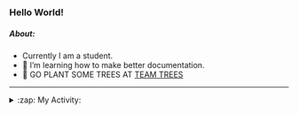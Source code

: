 ### Hello World!

##### About:
- Currently I am a student.
- 🌱 I’m learning how to make better documentation.
- 🌱 GO PLANT SOME TREES AT [TEAM TREES](https://teamtrees.org/)

---
<details>
  <summary>:zap: My Activity:</summary>
  
<!--START_SECTION:waka-->
![Code Time](http://img.shields.io/badge/Code%20Time-1%2C189%20hrs%2022%20mins-blue)

**I'm a Night 🦉** 

```text
🌞 Morning                1877 commits        ██░░░░░░░░░░░░░░░░░░░░░░░   09.99 % 
🌆 Daytime                6422 commits        █████████░░░░░░░░░░░░░░░░   34.17 % 
🌃 Evening                5397 commits        ███████░░░░░░░░░░░░░░░░░░   28.72 % 
🌙 Night                  5096 commits        ███████░░░░░░░░░░░░░░░░░░   27.12 % 
```
📅 **I'm Most Productive on Wednesday** 

```text
Monday                   2650 commits        ████░░░░░░░░░░░░░░░░░░░░░   14.10 % 
Tuesday                  2556 commits        ███░░░░░░░░░░░░░░░░░░░░░░   13.60 % 
Wednesday                4393 commits        ██████░░░░░░░░░░░░░░░░░░░   23.38 % 
Thursday                 2413 commits        ███░░░░░░░░░░░░░░░░░░░░░░   12.84 % 
Friday                   1976 commits        ███░░░░░░░░░░░░░░░░░░░░░░   10.52 % 
Saturday                 1641 commits        ██░░░░░░░░░░░░░░░░░░░░░░░   08.73 % 
Sunday                   3163 commits        ████░░░░░░░░░░░░░░░░░░░░░   16.83 % 
```


📊 **This Week I Spent My Time On** 

```text
🔥 Editors: 
VS Code                  9 hrs 50 mins       ████████████████░░░░░░░░░   65.49 % 
IntelliJ                 4 hrs 26 mins       ███████░░░░░░░░░░░░░░░░░░   29.52 % 
Android Studio           44 mins             █░░░░░░░░░░░░░░░░░░░░░░░░   04.99 % 

🐱‍💻 Projects: 
givbacks-admin           8 hrs 22 mins       ██████████████░░░░░░░░░░░   55.74 % 
intro                    2 hrs 57 mins       █████░░░░░░░░░░░░░░░░░░░░   19.68 % 
melody-iuvo              55 mins             ██░░░░░░░░░░░░░░░░░░░░░░░   06.14 % 
My Application           42 mins             █░░░░░░░░░░░░░░░░░░░░░░░░   04.69 % 
mysql-java-conn          36 mins             █░░░░░░░░░░░░░░░░░░░░░░░░   04.04 % 
```


 Last Updated on 07/09/2023 15:11:10 UTC
<!--END_SECTION:waka-->
</details>
